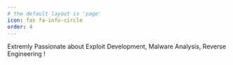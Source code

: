 ```yaml
---
# the default layout is 'page'
icon: fas fa-info-circle
order: 4
---
```

Extremly Passionate about Exploit Development, Malware Analysis, Reverse Engineering !